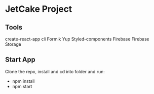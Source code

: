 # JetCake Project
## Tools
create-react-app cli
Formik
Yup
Styled-components
Firebase
Firebase Storage

## Start App
Clone the repo, install and cd into folder and run:
- npm install
- npm start
